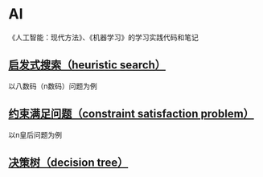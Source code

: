 # AI

《人工智能：现代方法》、《机器学习》的学习实践代码和笔记

## [启发式搜索（heuristic search）](docs/NFigurePuzzle.md)

以八数码（n数码）问题为例

## [约束满足问题（constraint satisfaction problem）](docs/CSP.md)

以n皇后问题为例

## [决策树（decision tree）](docs/DT.md)
